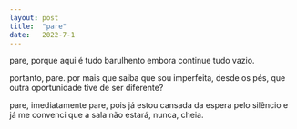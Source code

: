 ```yaml
---
layout: post
title:  "pare"
date:   2022-7-1
---
```


pare,
porque aqui é tudo barulhento
embora continue tudo vazio.

portanto, pare.
por mais que saiba que sou imperfeita,
desde os pés,
que outra oportunidade tive
de ser diferente?

pare, imediatamente pare,
pois já estou cansada
da espera pelo silêncio
e já me convenci
que a sala não estará, nunca,
cheia.